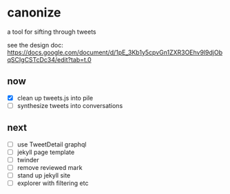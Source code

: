 # canonize
a tool for sifting through tweets

see the design doc: https://docs.google.com/document/d/1pE_3Kb1y5cpvGn1ZXR3OEhv9l9djObqSCIgCSTcDc34/edit?tab=t.0

## now

- [x] clean up tweets.js into pile
- [ ] synthesize tweets into conversations

## next

- [ ] use TweetDetail graphql 
- [ ] jekyll page template
- [ ] twinder
- [ ] remove reviewed mark
- [ ] stand up jekyll site
- [ ] explorer with filtering etc
